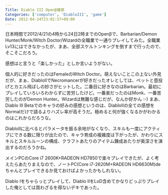 ```yaml
---
Title: Diablo III Openβ雑感
Categories: ['computer', 'DiabloIII', 'game']
Date: 2012-04-24T23:02:57+09:00
---
```


日本時間で2012/4/21の4時から24日2時までのOpenβで、Barbarian/Demon Hunter/Monk/Witch Doctor/Wizardの全職業で一通りプレイしてみた。全職業Lv13にはできなかったが、まあ、全部スケルトンキングを倒すまで行ったので、そこそこだろう。

感想はと言うと「楽しかった」としか言いようがない。

個人的に好きだったのはFemaleのWitch Doctor。萌えないことこの上ない外見だが、まぁ、DiabloIIでNecromancerが好きだったオレとしては、ペットと壺投げとカエル飛ばしの妙さがヒットした。二番目に好きなのはBarbarian。最初にプレイしていろいろわからずに苦労したけど。一番楽だったのはMonk、一番苦労したのがDemon Hunter。Wizardは無難な感じだが、なんか好かん :-) まあ、Diablo III Betaでのキャラの好みの感想というのは、DiabloIIの全ての感想をNormalだけで語るよりハズレ率が高そうだ。極めると何が強くなるかがわかるのはこれからだろうな。

DiabloIIに比べるとパラメータを振る余地がなくなり、スキルも一度にアクティブにできる数に限りが出たので、キャラ育成の複雑度は下がったが、かわりにスキルとスキルルーンの構成、クラフトあたりのアイテム錬成あたりが奥深さを演出するのだろうかね。

メインPCのCore i7 2600K+RADEON HD7850で楽々プレイできたが、よく考えたらあたりまえなので、ノートPC(Core i7-2620M+RADEON HD6630M)deちゃんとプレイできるか見ておけばよかったかもしれない。

Diablo Iをちゃらっとプレイして、Diablo IIをLoD含めてかなりどっぷりプレイした俺としては買わざるを得ないデキであった。
